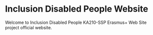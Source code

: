 # Inclusion Disabled People Website

Welcome to Inclusion Disabled People KA210-SSP Erasmus+ Web Site project official website.
